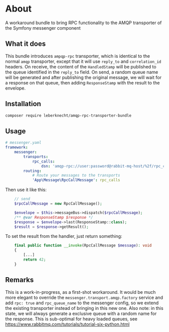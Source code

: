 # About
A workaround bundle to bring RPC functionality to the AMQP transporter of the Symfony messenger component

## What it does
This bundle introduces `ampqp-rpc` transporter, which is identical to the normal `amqp` transporter, except that it will use `reply_to` and `correlation_id` headers. On receive, the content of the `HandledStamp` will be published to the queue identified in the `reply_to` field. On send, a random queue name will be generated and after publishing the original message, we will wait for a response on that queue, then adding `ResponseStamp` with the result to the envelope. 

## Installation
```bash
composer require leberknecht/amqp-rpc-transporter-bundle
```

## Usage

```yaml
# messenger.yaml
framework:
    messenger:
        transports:
            rpc_calls:
                dsn: 'amqp-rpc://user:password@rabbit-mq-host/%2f/rpc_calls'
        routing:
            # Route your messages to the transports
            'App\Message\RpcCallMessage': rpc_calls
```

Then use it like this:
```php
    // send
    $rpcCallMessage = new RpcCallMessage();

    $envelope = $this->messageBus->dispatch($rpcCallMessage);
    /** @var ResponseStamp $response */
    $response = $envelope->last(ResponseStamp::class);
    $result = $response->getResult();
```

To set the result from the handler, just return something:
```php
    final public function __invoke(RpcCallMessage $message): void
    {
        [...]
        return 42;
    }
```

## Remarks
This is a work-in-progress, as a first-shot workaround. It would be much more elegant to override the `messenger.transport.amqp.factory` service and add `rpc: true` and `rpc_queue_name` to the messenger config, so we extend the existing transporter instead of bringing in this new one. Also note: in this state, we will always generate a exclusive queue with a random name for the response. This is sub-optimal for heavy loaded queues, see https://www.rabbitmq.com/tutorials/tutorial-six-python.html  